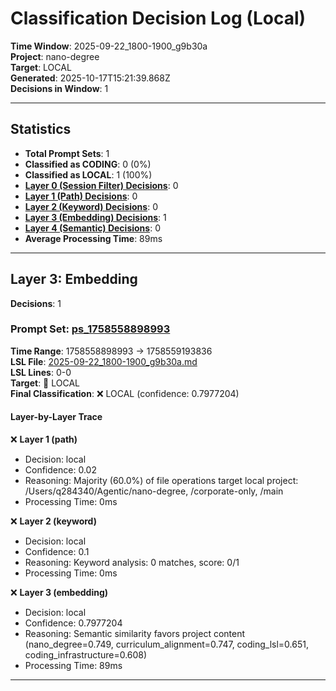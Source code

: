 # Classification Decision Log (Local)

**Time Window**: 2025-09-22_1800-1900_g9b30a<br>
**Project**: nano-degree<br>
**Target**: LOCAL<br>
**Generated**: 2025-10-17T15:21:39.868Z<br>
**Decisions in Window**: 1

---

## Statistics

- **Total Prompt Sets**: 1
- **Classified as CODING**: 0 (0%)
- **Classified as LOCAL**: 1 (100%)
- **[Layer 0 (Session Filter) Decisions](#layer-0-session-filter)**: 0
- **[Layer 1 (Path) Decisions](#layer-1-path)**: 0
- **[Layer 2 (Keyword) Decisions](#layer-2-keyword)**: 0
- **[Layer 3 (Embedding) Decisions](#layer-3-embedding)**: 1
- **[Layer 4 (Semantic) Decisions](#layer-4-semantic)**: 0
- **Average Processing Time**: 89ms

---

## Layer 3: Embedding

**Decisions**: 1

### Prompt Set: [ps_1758558898993](../../history/2025-09-22_1800-1900_g9b30a.md#ps_1758558898993)

**Time Range**: 1758558898993 → 1758559193836<br>
**LSL File**: [2025-09-22_1800-1900_g9b30a.md](../../history/2025-09-22_1800-1900_g9b30a.md#ps_1758558898993)<br>
**LSL Lines**: 0-0<br>
**Target**: 📍 LOCAL<br>
**Final Classification**: ❌ LOCAL (confidence: 0.7977204)

#### Layer-by-Layer Trace

❌ **Layer 1 (path)**
- Decision: local
- Confidence: 0.02
- Reasoning: Majority (60.0%) of file operations target local project: /Users/q284340/Agentic/nano-degree, /corporate-only, /main
- Processing Time: 0ms

❌ **Layer 2 (keyword)**
- Decision: local
- Confidence: 0.1
- Reasoning: Keyword analysis: 0 matches, score: 0/1
- Processing Time: 0ms

❌ **Layer 3 (embedding)**
- Decision: local
- Confidence: 0.7977204
- Reasoning: Semantic similarity favors project content (nano_degree=0.749, curriculum_alignment=0.747, coding_lsl=0.651, coding_infrastructure=0.608)
- Processing Time: 89ms

---

